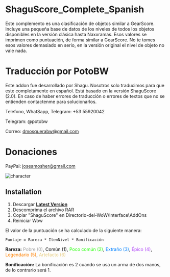 # ShaguScore_Complete_Spanish

Este complemento es una clasificación de objetos similar a GearScore. Incluye una pequeña base de datos de los niveles de todos los objetos disponibles en la versión clásica hasta Naxxramas. Esos valores se imprimen como puntuación, de forma similar a GearScore. No te tomes esos valores demasiado en serio, en la versión original el nivel de objeto no vale nada.

# Traducción por PotoBW

Este addon fue desarrollado por Shagu. Nosotros solo traducimos para que este completamente en español. Está basado en la versión ShaguScore (2.0). En caso de haber errores de traducción o errores de textos que no se entienden contactenme para solucionarlos.

Telefono, WhatSapp, Telegram: +53 55920042

Telegram: @potobw

Correo: dmosquerabw@gmail.com

# Donaciones

PayPal: joseamosher@gmail.com

![character](https://raw.githubusercontent.com/shagu/ShaguAddons/master/_img/ShaguScore/character.jpg)

## Installation
1. Descargar **[Latest Version](https://github.com/shagu/ShaguScore/archive/master.zip)**
2. Descomprima el archivo RAR
3. Copiar "ShaguScore" en Directorio-del-WoW\Interface\AddOns
4. Reiniciar Wow

El valor de la puntuación se ha calculado de la siguiente manera:

    Puntaje = Rareza * ItemNivel * Bonificación

**Rareza:**
<span style="color: #9d9d9d">Pobre (0)</span>,
<span style="color: #000000">Común (1)</span>,
<span style="color: #1eff00">Poco común (2)</span>,
<span style="color: #0080ff">Extraño (3)</span>,
<span style="color: #b048f8">Épico (4)</span>,
<span style="color: #ff8000">Legendario (5)</span>,
<span style="color: #e6cc80">Artefacto (6)</span>

**Bonificación:** 
La bonificación es 2 cuando se usa un arma de dos manos, de lo contrario será 1.